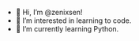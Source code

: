- 👋 Hi, I’m @zenixsen!
- 👀 I’m interested in learning to code.
- 🌱 I’m currently learning Python.

<!---
zenixsen/zenixsen is a ✨ special ✨ repository because its `README.md` (this file) appears on your GitHub profile.
You can click the Preview link to take a look at your changes.
--->
